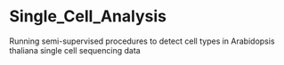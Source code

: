 # Single_Cell_Analysis
Running semi-supervised procedures to detect cell types in Arabidopsis thaliana single cell sequencing data

